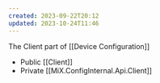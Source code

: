 ```yaml
---
created: 2023-09-22T20:12
updated: 2023-10-24T11:46
---
```

The Client part of [[Device Configuration]]

- Public [[Client]]
- Private [[MiX.ConfigInternal.Api.Client]]
